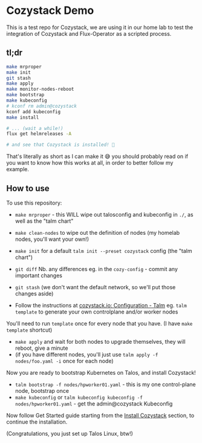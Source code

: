 # Cozystack Demo

This is a test repo for Cozystack, we are using it in our home lab to test the
integration of Cozystack and Flux-Operator as a scripted process.

## tl;dr

```bash
make mrproper
make init
git stash
make apply
make monitor-nodes-reboot
make bootstrap
make kubeconfig
# kconf rm admin@cozystack
kconf add kubeconfig
make install

# ... (wait a while!)
flux get helmreleases -A

# and see that Cozystack is installed! 🤞
```

That's literally as short as I can make it 😅 you should probably read on if
you want to know how this works at all, in order to better follow my example.

## How to use

To use this repository:

* `make mrproper` - this WILL wipe out talosconfig and kubeconfig in `./`, as well as the "talm chart"
* `make clean-nodes` to wipe out the definition of nodes (my homelab nodes, you'll want your own!)
* `make init` for a default `talm init --preset cozystack` config (the "talm chart")
* `git diff` Nb. any differences eg. in the `cozy-config` - commit any important changes
* `git stash` (we don't want the default network, so we'll put those changes aside)

* Follow the instructions at [cozystack.io: Configuration - Talm][] eg. `talm template` to generate your own controlplane and/or worker nodes

You'll need to run `template` once for every node that you have. (I have `make template` shortcut)

* `make apply` and wait for both nodes to upgrade themselves, they will reboot, give a minute
* (if you have different nodes, you'll just use `talm apply -f nodes/foo.yaml -i` once for each node)

Now you are ready to bootstrap Kubernetes on Talos, and install Cozystack!

* `talm bootstrap -f nodes/hpworker01.yaml` - this is my one control-plane node, bootstrap once
* `make kubeconfig` or `talm kubeconfig kubeconfig -f nodes/hpworker01.yaml` - get the admin@cozystack Kubeconfig

Now follow Get Started guide starting from the [Install Cozystack][] section, to continue the installation.

(Congratulations, you just set up Talos Linux, btw!)

[cozystack.io: Configuration - Talm]: https://cozystack.io/docs/talos/configuration/talm/
[Install Cozystack]: https://cozystack.io/docs/get-started/#install-cozystack

